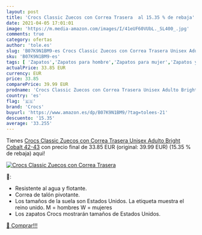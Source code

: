 ```yaml
---
layout: post
title: 'Crocs Classic Zuecos con Correa Trasera  al 15.35 % de rebaja'
date: 2021-04-05 17:01:01
image: 'https://m.media-amazon.com/images/I/41eUF60VUbL._SL400_.jpg'
comments: true
category: ofertas
author: 'tole.es'
slug: 'B07K9N1BM9-es Crocs Classic Zuecos con Correa Trasera Unisex Adulto...'
sku: 'B07K9N1BM9-es'
tags: [ 'Zapatos','Zapatos para hombre','Zapatos para mujer','Zapatos y complementos','Zuecos de mujer','Zuecos y mules de mujer','Zuecos y mules para hombre','crocs','zuecos', ]
actualPrice: 33.85 EUR
currency: EUR
price: 33.85
comparePrice: 39.99 EUR
prodname: 'Crocs Classic Zuecos con Correa Trasera Unisex Adulto Bright Cobalt 42-43'
country: 'es'
flag: '🇪🇸'
brand: 'Crocs'
buyurl: 'https://www.amazon.es/dp/B07K9N1BM9/?tag=tolees-21'
descuento: '15.35'
average: '33.255'
---
```


Tienes [Crocs Classic Zuecos con Correa Trasera Unisex Adulto Bright Cobalt 42-43](https://www.amazon.es/dp/B07K9N1BM9/?tag=tolees-21) con precio final de  33.85 EUR (original: 39.99 EUR) (15.35 %  de rebaja) aqui!

[![Crocs Classic Zuecos con Correa Trasera ](https://m.media-amazon.com/images/I/41eUF60VUbL._SL400_.jpg)](https://www.amazon.es/dp/B07K9N1BM9/?tag=tolees-21)

🔎:

- Resistente al agua y flotante.
- Correa de talón pivotante.
- Los tamaños de la suela son Estados Unidos. La etiqueta muestra el reino unido. M = hombres W = mujeres
- Los zapatos Crocs mostrarán tamaños de Estados Unidos.

[🛒 Comprar!!!](https://www.amazon.es/dp/B07K9N1BM9/?tag=tolees-21)
